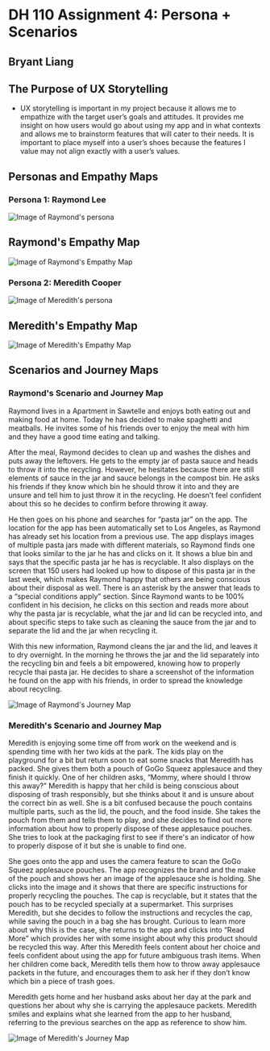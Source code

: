 # DH 110 Assignment 4: Persona + Scenarios
## Bryant Liang

## The Purpose of UX Storytelling
* UX storytelling is important in my project because it allows me to empathize with the target user’s goals and attitudes. It provides me insight on how users would go about using my app and in what contexts and allows me to brainstorm features that will cater to their needs. It is important to place myself into a user’s shoes because the features I value may not align exactly with a user’s values. 

## Personas and Empathy Maps
### Persona 1: Raymond Lee 
![Image of Raymond's persona](https://user-images.githubusercontent.com/79380837/199350908-0e622ab8-50e6-462f-9b41-eb2fa5b0366e.png)
## Raymond's Empathy Map
![Image of Raymond's Empathy Map](https://user-images.githubusercontent.com/79380837/199351260-2ec7e94a-579d-42f3-9d8a-7cfd48afceaf.png)


### Persona 2: Meredith Cooper
![Image of Meredith's persona](https://user-images.githubusercontent.com/79380837/199351138-3b5998ac-4789-4b54-b9e1-ddc2f0597339.png)
## Meredith's Empathy Map
![Image of Meredith's Empathy Map](https://user-images.githubusercontent.com/79380837/199351377-7ca34e84-218e-40fa-b52f-38a0aef416f3.png)


## Scenarios and Journey Maps

### Raymond's Scenario and Journey Map
Raymond lives in a Apartment in Sawtelle and enjoys both eating out and making food at home. Today he has decided to make spaghetti and meatballs. He invites some of his friends over to enjoy the meal with him and they have a good time eating and talking. 

After the meal, Raymond decides to clean up and washes the dishes and puts away the leftovers. He gets to the empty jar of pasta sauce and heads to throw it into the recycling. However, he hesitates because there are still elements of sauce in the jar and sauce belongs in the compost bin. He asks his friends if they know which bin he should throw it into and they are unsure and tell him to just throw it in the recycling. He doesn’t feel confident about this so he decides to confirm before throwing it away. 

He then goes on his phone and searches for “pasta jar” on the app. The location for the app has been automatically set to Los Angeles, as Raymond has already set his location from a previous use. The app displays images of multiple pasta jars made with different materials, so Raymond finds one that looks similar to the jar he has and clicks on it. It shows a blue bin and says that the specific pasta jar he has is recyclable. It also displays on the screen that 150 users had looked up how to dispose of this pasta jar in the last week, which makes Raymond happy that others are being conscious about their disposal as well. There is an asterisk by the answer that leads to a “special conditions apply” section. Since Raymond wants to be 100% confident in his decision, he clicks on this section and reads more about why the pasta jar is recyclable, what the jar and lid can be recycled into, and about specific steps to take such as cleaning the sauce from the jar and to separate the lid and the jar when recycling it. 

With this new information, Raymond cleans the jar and the lid, and leaves it to dry overnight. In the morning he throws the jar and the lid separately into the recycling bin and feels a bit empowered, knowing how to properly recycle thai pasta jar. He decides to share a screenshot of the information he found on the app with his friends, in order to spread the knowledge about recycling. 

![Image of Raymond's Journey Map](https://user-images.githubusercontent.com/79380837/197957100-ce124057-dd10-4165-a731-dfc91cf73374.png)

### Meredith's Scenario and Journey Map
Meredith is enjoying some time off from work on the weekend and is spending time with her two kids at the park. The kids play on the playground for a bit but return soon to eat some snacks that Meredith has packed. She gives them both a pouch of GoGo Squeez applesauce and they finish it quickly. One of her children asks, “Mommy, where should I throw this away?” Meredith is happy that her child is being conscious about disposing of trash responsibly, but she thinks about it and is unsure about the correct bin as well. She is a bit confused because the pouch contains multiple parts, such as the lid, the pouch, and the food inside. She takes the pouch from them and tells them to play, and she decides to find out more information about how to properly dispose of these applesauce pouches. She tries to look at the packaging first to see if there's an indicator of how to properly dispose of it but she is unable to find one.

She goes onto the app and uses the camera feature to scan the GoGo Squeez applesauce pouches. The app recognizes the brand and the make of the pouch and shows her an image of the applesauce she is holding. She clicks into the image and it shows that there are specific instructions for properly recycling the pouches. The cap is recyclable, but it states that the pouch has to be recycled specially at a supermarket. This surprises Meredith, but she decides to follow the instructions and recycles the cap, while saving the pouch in a bag she has brought. Curious to learn more about why this is the case, she returns to the app and clicks into “Read More” which provides her with some insight about why this product should be recycled this way. After this Meredith feels content about her choice and feels confident about using the app for future ambiguous trash items. When her children come back, Meredith tells them how to throw away applesauce packets in the future, and encourages them to ask her if they don’t know which bin a piece of trash goes. 

Meredith gets home and her husband asks about her day at the park and questions her about why she is carrying the applesauce packets. Meredith smiles and explains what she learned from the app to her husband, referring to the previous searches on the app as reference to show him. 

![Image of Meredith's Journey Map](https://user-images.githubusercontent.com/79380837/197956273-8eff4bb0-3d3e-4cc3-93a0-f67683f96087.png)
